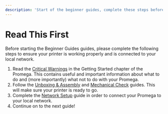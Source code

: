 ```yaml
---
description: 'Start of the beginner guides, complete these steps before continuing.'
---
```


# Read This First

Before starting the Beginner Guides guides, please complete the following steps to ensure your printer is working properly and is connected to your local network.

1. Read the [Critical Warnings](../getting-started/critical-warnings-and-information.md) in the Getting Started chapter of the Promega. This contains useful and important information about what to do and \(more importantly\) what not to do with your Promega.
2. Follow the [Unboxing & Assembly](../getting-started/unboxing-and-assembly.md) and [Mechanical Check](../getting-started/mechanical-check.md) guides. This will make sure your printer is ready to go.
3. Complete the [Network Setup](../getting-started/network-setup.md) guide in order to connect your Promega to your local network.
4. Continue on to the next guide!



